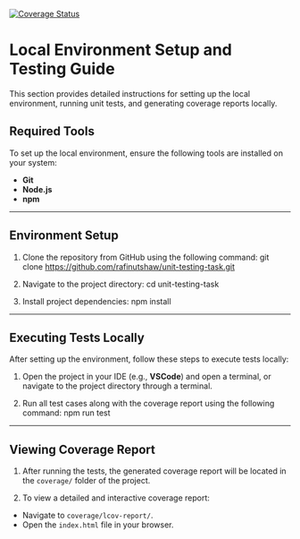 [![Coverage Status](https://coveralls.io/repos/github/rafinutshaw/unit-testing-task/badge.svg?branch=main)](https://coveralls.io/github/rafinutshaw/unit-testing-task?branch=main)

# Local Environment Setup and Testing Guide

This section provides detailed instructions for setting up the local environment, running unit tests, and generating coverage reports locally.

## **Required Tools**

To set up the local environment, ensure the following tools are installed on your system:

- **Git**
- **Node.js**
- **npm**

---

## **Environment Setup**

1. Clone the repository from GitHub using the following command:
git clone https://github.com/rafinutshaw/unit-testing-task.git



2. Navigate to the project directory:
cd unit-testing-task



3. Install project dependencies:
npm install



---

## **Executing Tests Locally**

After setting up the environment, follow these steps to execute tests locally:

1. Open the project in your IDE (e.g., **VSCode**) and open a terminal, or navigate to the project directory through a terminal.

2. Run all test cases along with the coverage report using the following command:
npm run test



---

## **Viewing Coverage Report**

1. After running the tests, the generated coverage report will be located in the `coverage/` folder of the project.

2. To view a detailed and interactive coverage report:
- Navigate to `coverage/lcov-report/`.
- Open the `index.html` file in your browser.


